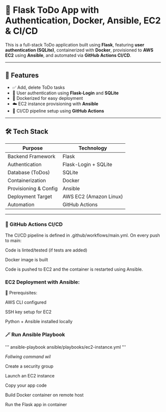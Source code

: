 # 📝 Flask ToDo App with Authentication, Docker, Ansible, EC2 & CI/CD

This is a full-stack ToDo application built using **Flask**, featuring **user authentication (SQLite)**, containerized with **Docker**, provisioned to **AWS EC2** using **Ansible**, and automated via **GitHub Actions CI/CD**.

---

## 📌 Features

- ✅ Add, delete ToDo tasks
- 🔐 User authentication using **Flask-Login** and **SQLite**
- 🐳 Dockerized for easy deployment
- ☁️ EC2 instance provisioning with **Ansible**
- 🚀 CI/CD pipeline setup using **GitHub Actions**

---

## 🛠️ Tech Stack

| Purpose               | Technology             |
|-----------------------|------------------------|
| Backend Framework     | Flask                  |
| Authentication        | Flask-Login + SQLite   |
| Database (ToDos)      | SQLite                 |
| Containerization      | Docker                 |
| Provisioning & Config | Ansible                |
| Deployment Target     | AWS EC2 (Amazon Linux) |
| Automation            | GitHub Actions         |

---

### 🧪 GitHub Actions CI/CD

The CI/CD pipeline is defined in .github/workflows/main.yml. On every push to main:

Code is linted/tested (if tests are added)

Docker image is built

Code is pushed to EC2 and the container is restarted using Ansible.

### EC2 Deployment with Ansible:

🔧 Prerequisites:

AWS CLI configured

SSH key setup for EC2

Python + Ansible installed locally

### 🪄 Run Ansible Playbook
'''
ansible-playbook ansible/playbooks/ec2-instance.yml
'''

_Follwing command wil_

Create a security group

Launch an EC2 instance

Copy your app code

Build Docker container on remote host

Run the Flask app in container